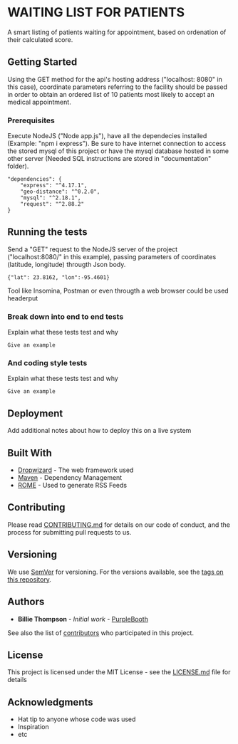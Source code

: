 # WAITING LIST FOR PATIENTS

A smart listing of patients waiting for appointment, based on ordenation of their calculated score.

## Getting Started

Using the GET method for the api's hosting address ("localhost: 8080" in this case), coordinate parameters referring to the facility should be passed in order to obtain an ordered list of 10 patients most likely to accept an medical appointment.

### Prerequisites

Execute NodeJS ("Node app.js"), have all the dependecies installed (Example: "npm i express"). Be sure to have internet connection to access the stored mysql of this project or have the mysql database hosted in some other server (Needed SQL instructions are stored in "documentation" folder).

```
"dependencies": {
    "express": "^4.17.1",
    "geo-distance": "^0.2.0",
    "mysql": "^2.18.1",
    "request": "^2.88.2"
}
```

## Running the tests

Send a "GET" request to the NodeJS server of the project ("localhost:8080/" in this example), passing parameters of coordinates (latitude, longitude) througth Json body.

```
{"lat": 23.8162, "lon":-95.4601}
```

Tool like Insomina, Postman or even througth a web browser could be used headerput 

### Break down into end to end tests

Explain what these tests test and why

```
Give an example
```

### And coding style tests

Explain what these tests test and why

```
Give an example
```

## Deployment

Add additional notes about how to deploy this on a live system

## Built With

* [Dropwizard](http://www.dropwizard.io/1.0.2/docs/) - The web framework used
* [Maven](https://maven.apache.org/) - Dependency Management
* [ROME](https://rometools.github.io/rome/) - Used to generate RSS Feeds

## Contributing

Please read [CONTRIBUTING.md](https://gist.github.com/PurpleBooth/b24679402957c63ec426) for details on our code of conduct, and the process for submitting pull requests to us.

## Versioning

We use [SemVer](http://semver.org/) for versioning. For the versions available, see the [tags on this repository](https://github.com/your/project/tags). 

## Authors

* **Billie Thompson** - *Initial work* - [PurpleBooth](https://github.com/PurpleBooth)

See also the list of [contributors](https://github.com/your/project/contributors) who participated in this project.

## License

This project is licensed under the MIT License - see the [LICENSE.md](LICENSE.md) file for details

## Acknowledgments

* Hat tip to anyone whose code was used
* Inspiration
* etc
